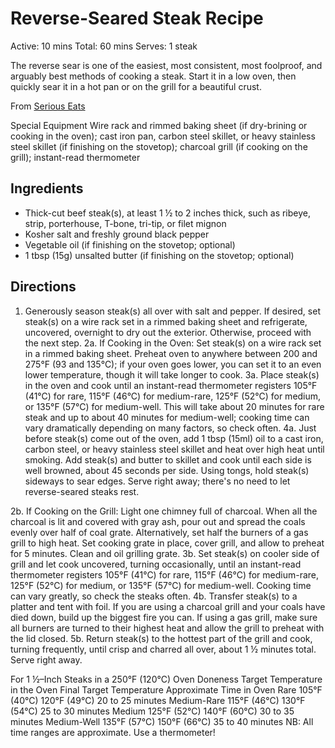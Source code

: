 # Reverse-Seared Steak Recipe

Active: 10 mins
Total: 60 mins
Serves: 1 steak

The reverse sear is one of the easiest, most consistent, most foolproof, and arguably best methods of cooking a steak. Start it in a low oven, then quickly sear it in a hot pan or on the grill for a beautiful crust.

From [Serious Eats](https://www.seriouseats.com/reverse-seared-steak-recipe)

Special Equipment
Wire rack and rimmed baking sheet (if dry-brining or cooking in the oven); cast iron pan, carbon steel skillet, or heavy stainless steel skillet (if finishing on the stovetop); charcoal grill (if cooking on the grill); instant-read thermometer

## Ingredients
- Thick-cut beef steak(s), at least 1 &frac12; to 2 inches thick, such as ribeye, strip, porterhouse, T-bone, tri-tip, or filet mignon
- Kosher salt and freshly ground black pepper
- Vegetable oil (if finishing on the stovetop; optional)
- 1 tbsp (15g) unsalted butter (if finishing on the stovetop; optional)

## Directions
1. Generously season steak(s) all over with salt and pepper. If desired, set steak(s) on a wire rack set in a rimmed baking sheet and refrigerate, uncovered, overnight to dry out the exterior. Otherwise, proceed with the next step.
2a. If Cooking in the Oven: Set steak(s) on a wire rack set in a rimmed baking sheet. Preheat oven to anywhere between 200 and 275°F (93 and 135°C); if your oven goes lower, you can set it to an even lower temperature, though it will take longer to cook.
3a. Place steak(s) in the oven and cook until an instant-read thermometer registers 105°F (41°C) for rare, 115°F (46°C) for medium-rare, 125°F (52°C) for medium, or 135°F (57°C) for medium-well. This will take about 20 minutes for rare steak and up to about 40 minutes for medium-well; cooking time can vary dramatically depending on many factors, so check often.
4a. Just before steak(s) come out of the oven, add 1 tbsp (15ml) oil to a cast iron, carbon steel, or heavy stainless steel skillet and heat over high heat until smoking. Add steak(s) and butter to skillet and cook until each side is well browned, about 45 seconds per side. Using tongs, hold steak(s) sideways to sear edges. Serve right away; there's no need to let reverse-seared steaks rest.

2b. If Cooking on the Grill: Light one chimney full of charcoal. When all the charcoal is lit and covered with gray ash, pour out and spread the coals evenly over half of coal grate. Alternatively, set half the burners of a gas grill to high heat. Set cooking grate in place, cover grill, and allow to preheat for 5 minutes. Clean and oil grilling grate.
3b. Set steak(s) on cooler side of grill and let cook uncovered, turning occasionally, until an instant-read thermometer registers 105°F (41°C) for rare, 115°F (46°C) for medium-rare, 125°F (52°C) for medium, or 135°F (57°C) for medium-well. Cooking time can vary greatly, so check the steaks often.
4b. Transfer steak(s) to a platter and tent with foil. If you are using a charcoal grill and your coals have died down, build up the biggest fire you can. If using a gas grill, make sure all burners are turned to their highest heat and allow the grill to preheat with the lid closed.
5b. Return steak(s) to the hottest part of the grill and cook, turning frequently, until crisp and charred all over, about 1 &frac12; minutes total. Serve right away.


For 1 &frac12;–Inch Steaks in a 250°F (120°C) Oven
Doneness	Target Temperature in the Oven	Final Target Temperature	Approximate Time in Oven
Rare	 	105°F (40°C)	 				120°F (49°C)	 			20 to 25 minutes
Medium-Rare	115°F (46°C)	 				130°F (54°C)	 			25 to 30 minutes
Medium	 	125°F (52°C)					140°F (60°C)				30 to 35 minutes
Medium-Well	135°F (57°C)	 				150°F (66°C)	 			35 to 40 minutes
NB: All time ranges are approximate. Use a thermometer!
